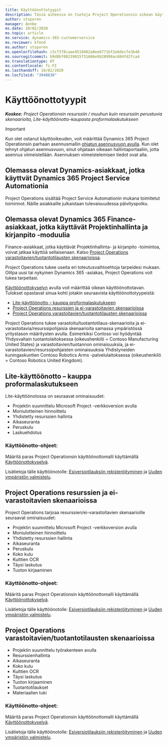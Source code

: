 ```yaml
---
title: Käyttöönottotyypit
description: Tässä aiheessa on tietoja Project Operationsin oikean käyttöönottotyypin valinnasta omalle yrityksellesi.
author: stsporen
manager: Annbe
ms.date: 10/02/2020
ms.topic: article
ms.service: dynamics-365-customerservice
ms.reviewer: kfend
ms.author: stsporen
ms.openlocfilehash: c3cf378caae4510482a8ee6771bf2e6decfe3b48
ms.sourcegitcommit: b9d8bf00239815f31686e9b28998ac684fd2fca4
ms.translationtype: HT
ms.contentlocale: fi-FI
ms.lasthandoff: 10/02/2020
ms.locfileid: "3948838"
---
```

# <a name="deployment-types"></a>Käyttöönottotyypit

_**Koskee:** Project Operationsin resurssiin / muuhun kuin resurssiin perustuvia skenaarioita, Lite-käyttöönotto-kaupasta proformalaskutukseen_

> [!IMPORTANT]
> Kun olet ostanut käyttöoikeuden, voit määrittää Dynamics 365 Project Operationsin parhaan asennusmallin [ohjatun asennusvuon avulla](https://aka.ms/provisionprojectoperations).
> Kun olet tehnyt ohjatun asennusvuon, sinut ohjataan oikeaan hallintaportaaliin, jotta asennus viimeistellään. Asennuksen viimeistelemisen tiedot ovat alla.


## <a name="existing-customers-of-dynamics-using-dynamics-365-project-service-automation"></a>Olemassa olevat Dynamics-asiakkaat, jotka käyttvät Dynamics 365 Project Service Automationia
Project Operations sisältää Project Service Automationin mukana toimitetut toiminnot. Näille asiakkaille julkaistaan tulevaisuudessa päivityspolku.

## <a name="existing-customers-of-dynamics-365-finance-using-project-management-and-accounting"></a>Olemassa olevat Dynamics 365 Finance-asiakkaat, jotka käyttävät Projektinhallinta ja kirjanpito -moduulia 

Finance-asiakkaat, jotka käyttävät Projektinhallinta- ja kirjanpito -toimintoa, voivat jatkaa käyttöä sellaisenaan. Katso [Project Operations varastoitavien/tuotantotilausten skenaarioissa](#pma).

Project Operations tukee useita eri toteutusvaihtoehtoja tarpeidesi mukaan. Olitpa uusi tai nykyinen Dynamics 365 -asiakas, Project Operations voit tukea tarpeitasi.

[Käyttöönottokyselyn](https://aka.ms/provisionprojectoperations) avulla voit määrittää oikean käyttöönottotavan. Tulokset opastavat sinua kohti jotakin seuraavista käyttöönottotyypeistä:

- [Lite-käyttöönotto – kauppa proformalaskutukseen](#lite)
- [Project Operations resurssien ja ei-varastoitavien skenaarioissa](#integrated)
- [Project Operations varastoitavien/tuotantotilausten skenaarioissa](#pma)

Project Operations tukee varastoitu/tuotantotilaus-skenaarioita ja ei-varastoitavia/resurssipohjaisia skenaarioita samassa ympäristössä yritystason määritysten avulla. Esimerkiksi Contoso voi hyödyntää Yhdysvaltain tuotantolaitoksessa (oikeushenkilö = Contoso Manufacturing United States) ja varastoitavien/tuotannon ominaisuuksia, ja ei-varastoitavien/resurssipohjaisten ominaisuuksia Yhdistyneiden kuningaskuntien Contoso Robotics Arms -palvelulaitoksessa (oikeushenkilö = Contoso Robotics United Kingdom).

## <a name="a-namelitelite-deployment---deal-to-proforma-invoicing"></a><a name="lite"><a/>Lite-käyttöönotto – kauppa proformalaskutukseen
Lite-käyttöönotossa on seuraavat ominaisuudet:

- Projektin suunnittelu Microsoft Project -verkkoversion avulla
- Moniulotteinen hinnoittelu
- Yhdistetty resurssien hallinta
- Aikaseuranta
- Peruskulu
- Laskuehdotus

### <a name="deployment-steps"></a>Käyttöönotto-ohjeet:
Määritä paras Project Operationsin käyttöönottomalli käyttämällä [Käyttöönottokyselyä](https://aka.ms/provisionprojectoperations).

Lisätietoja tälle käyttöönotolle: [Esiversiotilauksiin rekisteröityminen](lite-preview-subscription-sign-up.md) ja [Uuden ympäristön valmistelu](lite-deployment.md). 


## <a name="a-nameintegratedproject-operations-for-resourcenon-stocked-scenarios"></a><a name="integrated"><a/>Project Operations resurssien ja ei-varastoitavien skenaarioissa
Project Operations tarjoaa resurssien/ei-varastoitavien skenaarioille seuraavat ominaisuudet:
  
- Projektin suunnittelu Microsoft Project -verkkoversion avulla
- Moniulotteinen hinnoittelu
- Yhdistetty resurssien hallinta
- Aikaseuranta
- Peruskulu
- Koko kulu
- Kuittien OCR
- Täysi laskutus
- Tuoton kirjaaminen

### <a name="deployment-steps"></a>Käyttöönotto-ohjeet:
Määritä paras Project Operationsin käyttöönottomalli käyttämällä [Käyttöönottokyselyä](https://aka.ms/provisionprojectoperations).

Lisätietoja tälle käyttöönotolle: [Esiversiotilauksiin rekisteröityminen](resource-sign-up-preview-subscription.md) ja [Uuden ympäristön valmistelu](resource-provision-new-environment.md). 


## <a name="project-operations-for-stockedproduction-order-scenarios"></a><a name="pma"></a>Project Operations varastoitavien/tuotantotilausten skenaarioissa

- Projektin suunnittelu työrakenteen avulla
- Resurssienhallinta
- Aikaseuranta
- Koko kulu
- Kuittien OCR
- Täysi laskutus
- Tuoton kirjaaminen
- Tuotantotilaukset
- Materiaalien tuki

### <a name="deployment-steps"></a>Käyttöönotto-ohjeet:
Määritä paras Project Operationsin käyttöönottomalli käyttämällä [Käyttöönottokyselyä](https://aka.ms/provisionprojectoperations).

Lisätietoja tälle käyttöönotolle: [Esiversiotilauksiin rekisteröityminen](https://docs.microsoft.com/dynamics365/fin-ops-core/dev-itpro/dev-tools/sign-up-preview-subscription?toc=/dynamics365/finance/toc.json) ja [Uuden ympäristön valmistelu](https://docs.microsoft.com/dynamics365/fin-ops-core/dev-itpro/deployment/deploy-demo-environment?toc=/dynamics365/finance/toc.json). 



